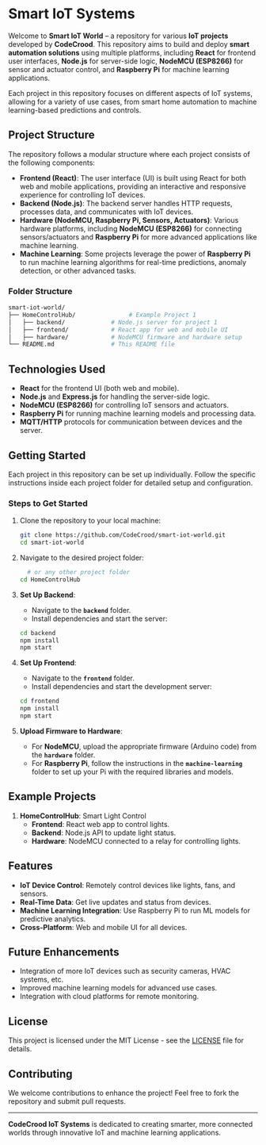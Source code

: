 
# Smart IoT Systems

Welcome to **Smart IoT World** – a repository for various **IoT projects** developed by **CodeCrood**. This repository aims to build and deploy **smart automation solutions** using multiple platforms, including **React** for frontend user interfaces, **Node.js** for server-side logic, **NodeMCU (ESP8266)** for sensor and actuator control, and **Raspberry Pi** for machine learning applications.

Each project in this repository focuses on different aspects of IoT systems, allowing for a variety of use cases, from smart home automation to machine learning-based predictions and controls.

## Project Structure

The repository follows a modular structure where each project consists of the following components:

- **Frontend (React)**: The user interface (UI) is built using React for both web and mobile applications, providing an interactive and responsive experience for controlling IoT devices.
- **Backend (Node.js)**: The backend server handles HTTP requests, processes data, and communicates with IoT devices.
- **Hardware (NodeMCU, Raspberry Pi, Sensors, Actuators)**: Various hardware platforms, including **NodeMCU (ESP8266)** for connecting sensors/actuators and **Raspberry Pi** for more advanced applications like machine learning.
- **Machine Learning**: Some projects leverage the power of **Raspberry Pi** to run machine learning algorithms for real-time predictions, anomaly detection, or other advanced tasks.

### Folder Structure

```bash
smart-iot-world/
├── HomeControlHub/               # Example Project 1
│   ├── backend/             # Node.js server for project 1
│   ├── frontend/            # React app for web and mobile UI
│   ├── hardware/            # NodeMCU firmware and hardware setup
└── README.md                # This README file
```

## Technologies Used

- **React** for the frontend UI (both web and mobile).
- **Node.js** and **Express.js** for handling the server-side logic.
- **NodeMCU (ESP8266)** for controlling IoT sensors and actuators.
- **Raspberry Pi** for running machine learning models and processing data.
- **MQTT/HTTP** protocols for communication between devices and the server.

## Getting Started

Each project in this repository can be set up individually. Follow the specific instructions inside each project folder for detailed setup and configuration.

### Steps to Get Started

1. Clone the repository to your local machine:
    ```bash
    git clone https://github.com/CodeCrood/smart-iot-world.git
    cd smart-iot-world
    ```

2. Navigate to the desired project folder:
    ```bash
      # or any other project folder
    cd HomeControlHub
    ```

3. **Set Up Backend**:
    - Navigate to the **`backend`** folder.
    - Install dependencies and start the server:
    ```bash
    cd backend
    npm install
    npm start
    ```

4. **Set Up Frontend**:
    - Navigate to the **`frontend`** folder.
    - Install dependencies and start the development server:
    ```bash
    cd frontend
    npm install
    npm start
    ```

5. **Upload Firmware to Hardware**:
    - For **NodeMCU**, upload the appropriate firmware (Arduino code) from the **`hardware`** folder.
    - For **Raspberry Pi**, follow the instructions in the **`machine-learning`** folder to set up your Pi with the required libraries and models.

## Example Projects

1. **HomeControlHub**: Smart Light Control
    - **Frontend**: React web app to control lights.
    - **Backend**: Node.js API to update light status.
    - **Hardware**: NodeMCU connected to a relay for controlling lights.

## Features

- **IoT Device Control**: Remotely control devices like lights, fans, and sensors.
- **Real-Time Data**: Get live updates and status from devices.
- **Machine Learning Integration**: Use Raspberry Pi to run ML models for predictive analytics.
- **Cross-Platform**: Web and mobile UI for all devices.

## Future Enhancements

- Integration of more IoT devices such as security cameras, HVAC systems, etc.
- Improved machine learning models for advanced use cases.
- Integration with cloud platforms for remote monitoring.

## License

This project is licensed under the MIT License - see the [LICENSE](LICENSE) file for details.

## Contributing

We welcome contributions to enhance the project! Feel free to fork the repository and submit pull requests.

---

**CodeCrood IoT Systems** is dedicated to creating smarter, more connected worlds through innovative IoT and machine learning applications.
